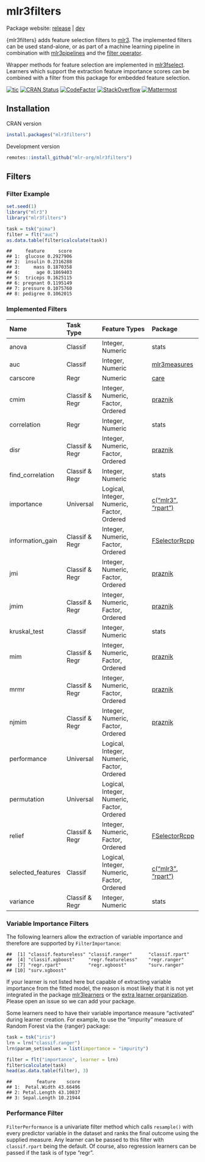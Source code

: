 
# mlr3filters

Package website: [release](https://mlr3filters.mlr-org.com/) \|
[dev](https://mlr3filters.mlr-org.com/dev/)

{mlr3filters} adds feature selection filters to
[mlr3](https://mlr3.mlr-org.com). The implemented filters can be used
stand-alone, or as part of a machine learning pipeline in combination
with [mlr3pipelines](https://mlr3pipelines.mlr-org.com) and the [filter
operator](https://mlr3pipelines.mlr-org.com/reference/mlr_pipeops_filter.html).

Wrapper methods for feature selection are implemented in
[mlr3fselect](https://mlr3fselect.mlr-org.com). Learners which support
the extraction feature importance scores can be combined with a filter
from this package for embedded feature selection.

<!-- badges: start -->

[![tic](https://github.com/mlr-org/mlr3filters/workflows/tic/badge.svg?branch=master)](https://github.com/mlr-org/mlr3filters/actions)
[![CRAN
Status](https://www.r-pkg.org/badges/version-ago/mlr3filters)](https://cran.r-project.org/package=mlr3filters)
[![CodeFactor](https://www.codefactor.io/repository/github/mlr-org/mlr3filters/badge)](https://www.codefactor.io/repository/github/mlr-org/mlr3filters)
[![StackOverflow](https://img.shields.io/badge/stackoverflow-mlr3-orange.svg)](https://stackoverflow.com/questions/tagged/mlr3)
[![Mattermost](https://img.shields.io/badge/chat-mattermost-orange.svg)](https://lmmisld-lmu-stats-slds.srv.mwn.de/mlr_invite/)
<!-- badges: end -->

## Installation

CRAN version

``` r
install.packages("mlr3filters")
```

Development version

``` r
remotes::install_github("mlr-org/mlr3filters")
```

## Filters

### Filter Example

``` r
set.seed(1)
library("mlr3")
library("mlr3filters")

task = tsk("pima")
filter = flt("auc")
as.data.table(filter$calculate(task))
```

    ##     feature     score
    ## 1:  glucose 0.2927906
    ## 2:  insulin 0.2316288
    ## 3:     mass 0.1870358
    ## 4:      age 0.1869403
    ## 5:  triceps 0.1625115
    ## 6: pregnant 0.1195149
    ## 7: pressure 0.1075760
    ## 8: pedigree 0.1062015

### Implemented Filters

| Name              | Task Type      | Feature Types                              | Package                                                                               |
|:------------------|:---------------|:-------------------------------------------|:--------------------------------------------------------------------------------------|
| anova             | Classif        | Integer, Numeric                           | stats                                                                                 |
| auc               | Classif        | Integer, Numeric                           | [mlr3measures](https://cran.r-project.org/package=mlr3measures)                       |
| carscore          | Regr           | Numeric                                    | [care](https://cran.r-project.org/package=care)                                       |
| cmim              | Classif & Regr | Integer, Numeric, Factor, Ordered          | [praznik](https://cran.r-project.org/package=praznik)                                 |
| correlation       | Regr           | Integer, Numeric                           | stats                                                                                 |
| disr              | Classif & Regr | Integer, Numeric, Factor, Ordered          | [praznik](https://cran.r-project.org/package=praznik)                                 |
| find_correlation  | Classif & Regr | Integer, Numeric                           | stats                                                                                 |
| importance        | Universal      | Logical, Integer, Numeric, Factor, Ordered | [c(“mlr3”, “rpart”)](https://cran.r-project.org/package=c(%22mlr3%22,%20%22rpart%22)) |
| information_gain  | Classif & Regr | Integer, Numeric, Factor, Ordered          | [FSelectorRcpp](https://cran.r-project.org/package=FSelectorRcpp)                     |
| jmi               | Classif & Regr | Integer, Numeric, Factor, Ordered          | [praznik](https://cran.r-project.org/package=praznik)                                 |
| jmim              | Classif & Regr | Integer, Numeric, Factor, Ordered          | [praznik](https://cran.r-project.org/package=praznik)                                 |
| kruskal_test      | Classif        | Integer, Numeric                           | stats                                                                                 |
| mim               | Classif & Regr | Integer, Numeric, Factor, Ordered          | [praznik](https://cran.r-project.org/package=praznik)                                 |
| mrmr              | Classif & Regr | Integer, Numeric, Factor, Ordered          | [praznik](https://cran.r-project.org/package=praznik)                                 |
| njmim             | Classif & Regr | Integer, Numeric, Factor, Ordered          | [praznik](https://cran.r-project.org/package=praznik)                                 |
| performance       | Universal      | Logical, Integer, Numeric, Factor, Ordered |                                                                                       |
| permutation       | Universal      | Logical, Integer, Numeric, Factor, Ordered |                                                                                       |
| relief            | Classif & Regr | Integer, Numeric, Factor, Ordered          | [FSelectorRcpp](https://cran.r-project.org/package=FSelectorRcpp)                     |
| selected_features | Classif        | Logical, Integer, Numeric, Factor, Ordered | [c(“mlr3”, “rpart”)](https://cran.r-project.org/package=c(%22mlr3%22,%20%22rpart%22)) |
| variance          | Classif & Regr | Integer, Numeric                           | stats                                                                                 |

### Variable Importance Filters

The following learners allow the extraction of variable importance and
therefore are supported by `FilterImportance`:

    ##  [1] "classif.featureless" "classif.ranger"      "classif.rpart"      
    ##  [4] "classif.xgboost"     "regr.featureless"    "regr.ranger"        
    ##  [7] "regr.rpart"          "regr.xgboost"        "surv.ranger"        
    ## [10] "surv.xgboost"

If your learner is not listed here but capable of extracting variable
importance from the fitted model, the reason is most likely that it is
not yet integrated in the package
[mlr3learners](https://github.com/mlr-org/mlr3learners) or the [extra
learner organization](https://github.com/mlr3learners). Please open an
issue so we can add your package.

Some learners need to have their variable importance measure “activated”
during learner creation. For example, to use the “impurity” measure of
Random Forest via the {ranger} package:

``` r
task = tsk("iris")
lrn = lrn("classif.ranger")
lrn$param_set$values = list(importance = "impurity")

filter = flt("importance", learner = lrn)
filter$calculate(task)
head(as.data.table(filter), 3)
```

    ##         feature    score
    ## 1:  Petal.Width 43.66496
    ## 2: Petal.Length 43.10837
    ## 3: Sepal.Length 10.21944

### Performance Filter

`FilterPerformance` is a univariate filter method which calls
`resample()` with every predictor variable in the dataset and ranks the
final outcome using the supplied measure. Any learner can be passed to
this filter with `classif.rpart` being the default. Of course, also
regression learners can be passed if the task is of type “regr”.
